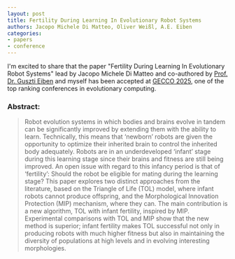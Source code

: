 ```yaml
---
layout: post
title: Fertility During Learning In Evolutionary Robot Systems
authors: Jacopo Michele Di Matteo, Oliver Weißl, A.E. Eiben
categories:
- papers
- conference
---
```

I'm excited to share that the paper "Fertility During Learning In Evolutionary Robot Systems" lead by Jacopo Michele Di Matteo and co-authored by [Prof. Dr. Guszti Eiben](https://scholar.google.com/citations?user=8k1MH20AAAAJ) and myself has been accepted at [GECCO 2025](https://gecco-2025.sigevo.org/HomePage), one of the top ranking conferences in evolutionary computing.

### Abstract:

> Robot evolution systems in which bodies and brains evolve in tandem can be significantly improved by extending them with the ability to learn. Technically, this means that ‘newborn’ robots are given the opportunity to optimize their inherited brain to control the inherited body adequately. Robots are in an underdeveloped ‘infant’ stage during this learning stage since their brains and fitness are still being improved. An open issue with regard to this infancy period is that of ‘fertility’: Should the robot be eligible for mating during the learning stage? This paper explores two distinct approaches from the literature, based on the Triangle of Life (TOL) model, where infant robots cannot produce offspring, and the Morphological Innovation Protection (MIP) mechanism, where they can. The main contribution is a new algorithm, TOL with infant fertility, inspired by MIP. Experimental comparisons with TOL and MIP show that the new method is superior; infant fertility makes TOL successful not only in producing robots with much higher fitness but also in maintaining the diversity of populations at high levels and in evolving interesting morphologies.
